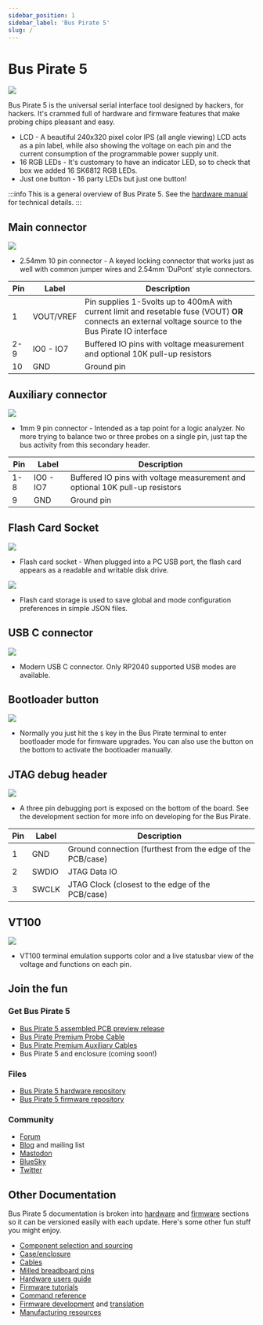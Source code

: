 ```yaml
---
sidebar_position: 1
sidebar_label: 'Bus Pirate 5'
slug: /
---
```


# Bus Pirate 5

![](./img/bp-rgb-dark.jpg)

Bus Pirate 5 is the universal serial interface tool designed by hackers, for hackers. It's crammed full of hardware and firmware features that make probing chips pleasant and easy.

- LCD - A beautiful 240x320 pixel color IPS (all angle viewing) LCD acts as a pin label, while also showing the voltage on each pin and the current consumption of the programmable power supply unit. 
- 16 RGB LEDs - It's customary to have an indicator LED, so to check that box we added 16 SK6812 RGB LEDs.
- Just one button - 16 party LEDs but just one button!

:::info
This is a general overview of Bus Pirate 5. See the [hardware manual](https://hardware.buspirate.com/) for technical details.
:::


## Main connector
![](./img/bp5-connectors.jpg)

- 2.54mm 10 pin connector - A keyed locking connector that works just as well with common jumper wires and 2.54mm 'DuPont' style connectors.


|Pin|Label|Description|
|-|-|-|
|1|VOUT/VREF|Pin supplies 1-5volts up to 400mA with current limit and resetable fuse (VOUT) **OR** connects an external voltage source to the Bus Pirate IO interface|
|2-9|IO0 - IO7|Buffered IO pins with voltage measurement and optional 10K pull-up resistors|
|10|GND| Ground pin|

## Auxiliary connector

![](./img/bp5-aux.jpg)

- 1mm 9 pin connector - Intended as a tap point for a logic analyzer. No more trying to balance two or three probes on a single pin, just tap the bus activity from this secondary header.

|Pin|Label|Description|
|-|-|-|
|1-8|IO0 - IO7|Buffered IO pins with voltage measurement and optional 10K pull-up resistors|
|9|GND| Ground pin|

## Flash Card Socket

![](./img/bp5-sd.jpg)

- Flash card socket - When plugged into a PC USB port, the flash card appears as a readable and writable disk drive. 

![](./img/json-config.png)

- Flash card storage is used to save global and mode configuration preferences in simple JSON files. 

## USB C connector
![](./img/bp5-usbc.jpg)

- Modern USB C connector. Only RP2040 supported USB modes are available.

## Bootloader button

![](./img/bp5-back.jpg)

- Normally you just hit the ```$``` key in the Bus Pirate terminal to enter bootloader mode for firmware upgrades. You can also use the button on the bottom to activate the bootloader manually.

## JTAG debug header
![](./img/bp5-debug.jpg)

- A three pin debugging port is exposed on the bottom of the board. See the development section for more info on developing for the Bus Pirate.

|Pin|Label|Description|
|-|-|-|
|1|GND|Ground connection (furthest from the edge of the PCB/case)|
|2|SWDIO|JTAG Data IO|
|3|SWCLK|JTAG Clock (closest to the edge of the PCB/case)|

## VT100 

![](./img/teraterm-done.png)

- VT100 terminal emulation supports color and a live statusbar view of the voltage and functions on each pin.


## Join the fun
### Get Bus Pirate 5
- [Bus Pirate 5 assembled PCB preview release](https://dirtypcbs.com/store/designer/details/ian/6621/bus-pirate-5-preview-version-pcb-only)
- [Bus Pirate Premium Probe Cable](https://dirtypcbs.com/store/designer/details/ian/6619/bus-pirate-5-probe-cable-kit)
- [Bus Pirate Premium Auxiliary Cables](https://dirtypcbs.com/store/designer/details/ian/6620/auxilary-cable-kit)
- Bus Pirate 5 and enclosure (coming soon!)

### Files
- [Bus Pirate 5 hardware repository](https://github.com/DangerousPrototypes/BusPirate5-hardware)
- [Bus Pirate 5 firmware repository](https://github.com/DangerousPrototypes/BusPirate5-firmware)

### Community
- [Forum](https://forum.buspirate.com)
- [Blog](https://buspirate.com/) and mailing list
- [Mastodon](https://mastodon.social/@buspirate)
- [BlueSky](https://bsky.app/profile/buspirate.bsky.social)
- [Twitter](https://twitter.com/dangerousproto)

## Other Documentation
Bus Pirate 5 documentation is broken into [hardware](https://hardware.buspirate.com/introduction) and [firmware](https://firmware.buspirate.com/introduction) sections so it can be versioned easily with each update. Here's some other fun stuff you might enjoy.
- [Component selection and sourcing](https://hardware.buspirate.com/components/introduction)
- [Case/enclosure](https://hardware.buspirate.com/enclosure/fdm-shell)
- [Cables](https://firmware.buspirate.com/overview/cables)
- [Milled breadboard pins](https://firmware.buspirate.com/overview/milled-breadboard-pins)
- [Hardware users guide](https://firmware.buspirate.com/overview/hardware)
- [Firmware tutorials](https://firmware.buspirate.com/tutorial-basics/quick-setup)
- [Command reference](https://firmware.buspirate.com/command-reference/all-commands)
- [Firmware development](https://hardware.buspirate.com/development/code) and [translation](https://hardware.buspirate.com/development/translation)
- [Manufacturing resources](https://hardware.buspirate.com/category/manufacturing)

